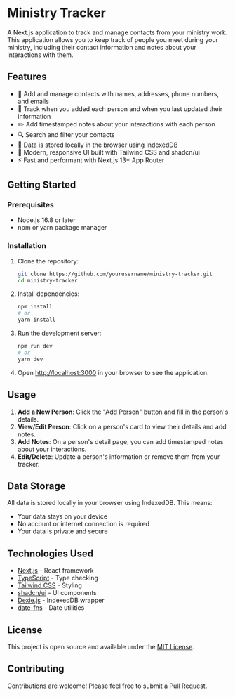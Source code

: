 # Ministry Tracker

A Next.js application to track and manage contacts from your ministry work. This application allows you to keep track of people you meet during your ministry, including their contact information and notes about your interactions with them.

## Features

- 📝 Add and manage contacts with names, addresses, phone numbers, and emails
- 📅 Track when you added each person and when you last updated their information
- ✏️ Add timestamped notes about your interactions with each person
- 🔍 Search and filter your contacts
- 💾 Data is stored locally in the browser using IndexedDB
- 🎨 Modern, responsive UI built with Tailwind CSS and shadcn/ui
- ⚡ Fast and performant with Next.js 13+ App Router

## Getting Started

### Prerequisites

- Node.js 16.8 or later
- npm or yarn package manager

### Installation

1. Clone the repository:
   ```bash
   git clone https://github.com/yourusername/ministry-tracker.git
   cd ministry-tracker
   ```

2. Install dependencies:
   ```bash
   npm install
   # or
   yarn install
   ```

3. Run the development server:
   ```bash
   npm run dev
   # or
   yarn dev
   ```

4. Open [http://localhost:3000](http://localhost:3000) in your browser to see the application.

## Usage

1. **Add a New Person**: Click the "Add Person" button and fill in the person's details.
2. **View/Edit Person**: Click on a person's card to view their details and add notes.
3. **Add Notes**: On a person's detail page, you can add timestamped notes about your interactions.
4. **Edit/Delete**: Update a person's information or remove them from your tracker.

## Data Storage

All data is stored locally in your browser using IndexedDB. This means:
- Your data stays on your device
- No account or internet connection is required
- Your data is private and secure

## Technologies Used

- [Next.js](https://nextjs.org/) - React framework
- [TypeScript](https://www.typescriptlang.org/) - Type checking
- [Tailwind CSS](https://tailwindcss.com/) - Styling
- [shadcn/ui](https://ui.shadcn.com/) - UI components
- [Dexie.js](https://dexie.org/) - IndexedDB wrapper
- [date-fns](https://date-fns.org/) - Date utilities

## License

This project is open source and available under the [MIT License](LICENSE).

## Contributing

Contributions are welcome! Please feel free to submit a Pull Request.
